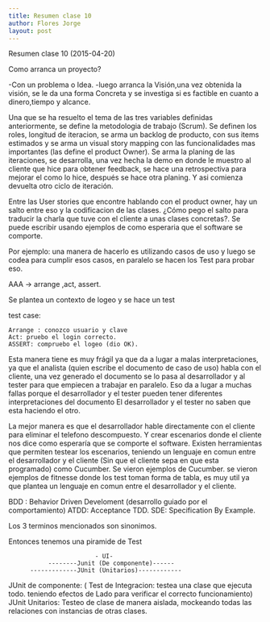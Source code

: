 ```yaml
---
title: Resumen clase 10
author: Flores Jorge
layout: post
---
```

Resumen clase 10 (2015-04-20)



Como arranca un proyecto?

-Con un problema o Idea.
-luego arranca la Visión,una vez obtenida la visión, se le da una forma Concreta y se investiga si es factible en cuanto a dinero,tiempo y alcance.

Una que se ha resuelto el tema de las tres variables definidas anteriormente, se define la metodologia de trabajo (Scrum).
Se definen los roles, longitud de iteracion, se arma un backlog de producto, con sus items estimados   y se arma un visual story mapping con las funcionalidades mas importantes (las define el product Owner).
Se arma la planing de las iteraciones, se desarrolla, una vez hecha la demo en donde le muestro al cliente que hice para obtener feedback, se hace una retrospectiva para mejorar el como lo hice, después se hace otra planing. Y asi  comienza devuelta otro ciclo de iteración.

Entre las User stories que encontre hablando con el product owner, hay un salto entre eso y la codificacion de las clases.
¿Cómo pego el salto para traducir la charla que tuve con el cliente a unas clases concretas?.
Se puede escribir usando ejemplos de como esperaria que el software se comporte. 

Por ejemplo:
una manera de hacerlo es 
utilizando casos de uso y luego se codea para cumplir esos casos, en paralelo se hacen los Test para probar eso.

AAA -> arrange ,act, assert.

Se plantea un contexto de logeo y se hace un test

test case:

	Arrange : conozco usuario y clave
	Act: pruebo el login correcto.
	ASSERT: compruebo el logeo (dio OK).

Esta manera tiene es muy frágil ya que da a lugar a malas interpretaciones, ya que el analista (quien escribe el documento de caso de uso) habla con el cliente, una vez generado el documento
se lo pasa al desarrollador y al tester para que empiecen a trabajar en paralelo. Eso da a lugar a muchas fallas porque el desarrollador y el tester pueden tener diferentes interpretaciones del documento
El desarrollador y el tester no saben que esta haciendo el otro.

La mejor manera es que el desarrollador hable directamente con el cliente para eliminar el telefono descompuesto.
Y crear escenarios donde el cliente nos dice como esperaría que se comporte el software.
Existen herramientas que permiten testear los escenarios, teniendo un lenguaje en comun entre el desarrollador y el cliente (Sin que el cliente sepa en que esta programado)
como Cucumber.
Se vieron ejemplos de Cucumber.
se vieron ejemplos de fitnesse donde los test toman forma de tabla, es muy util ya que plantea un lenguaje en comun entre el desarrollador y el cliente.

BDD : Behavior Driven Develoment (desarrollo guiado por el comportamiento) 
ATDD: Acceptance TDD.
SDE: Specification By Example.

Los 3 terminos  mencionados son sinonimos.



Entonces tenemos una piramide de Test

                            - UI-
  	           --------Junit (De componente)------
          -------------JUnit (Unitarios)------------




JUnit de componente: ( Test de Integracion: testea una clase que ejecuta todo. teniendo efectos de Lado para verificar el correcto funcionamiento)
JUnit Unitarios: Testeo de clase de manera aislada, mockeando todas las relaciones con instancias de otras clases.
